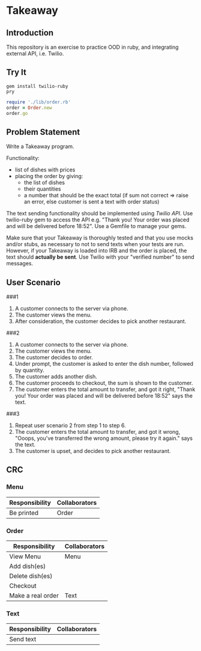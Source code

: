 # Takeaway

## Introduction

This repository is an exercise to practice OOD in ruby, and integrating external API, i.e. Twilio.

## Try It

```
gem install twilio-ruby
pry
```

```ruby
require './lib/order.rb'
order = Order.new
order.go
```

## Problem Statement

Write a Takeaway program.

Functionality:
* list of dishes with prices
* placing the order by giving:
	- the list of dishes
	- their quantities
	- a number that should be the exact total (if sum not correct => raise an error, else customer is sent a text with order status)

The text sending functionality should be implemented using _Twilio API_. Use twilio-ruby gem to access the API e.g. "Thank you! Your order was placed and will be delivered before 18:52". Use a Gemfile to manage your gems.

Make sure that your Takeaway is thoroughly tested and that you use mocks and/or stubs, as necessary to not to send texts when your tests are run. However, if your Takeaway is loaded into IRB and the order is placed, the text should __actually be sent__. Use Twilio with your "verified number" to send messages.

## User Scenario

###1
1. A customer connects to the server via phone.
2. The customer views the menu.
3. After consideration, the customer decides to pick another restaurant.

###2
1. A customer connects to the server via phone.
2. The customer views the menu.
3. The customer decides to order.
4. Under prompt, the customer is asked to enter the dish number, followed by quantity.
5. The customer adds another dish.
6. The customer proceeds to checkout, the sum is shown to the customer.
7. The customer enters the total amount to transfer, and got it right, "Thank you! Your order was placed and will be delivered before 18:52" says the text.

###3
1. Repeat user scenario 2 from step 1 to step 6.
2. The customer enters the total amount to transfer, and got it wrong, "Ooops, you've transferred the wrong amount, please try it again." says the text.
3. The customer is upset, and decides to pick another restaurant.

## CRC

### Menu
Responsibility | Collaborators
--- | ---
Be printed | Order

### Order
Responsibility | Collaborators
--- | ---
View Menu | Menu
Add dish(es) | 
Delete dish(es) | 
Checkout | 
Make a real order | Text

### Text
Responsibility | Collaborators
--- | ---
Send text | 

